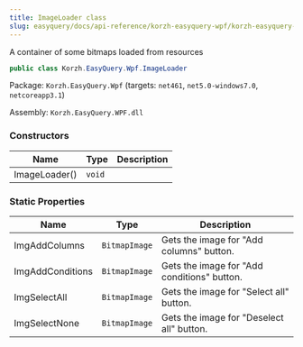 ```yaml
---
title: ImageLoader class
slug: easyquery/docs/api-reference/korzh-easyquery-wpf/korzh-easyquery-wpf-namespace/imageloader-class
---
```



A container of some bitmaps loaded from resources
```csharp
public class Korzh.EasyQuery.Wpf.ImageLoader

```
Package: `Korzh.EasyQuery.Wpf` (targets: `net461`, `net5.0-windows7.0`, `netcoreapp3.1`)

Assembly: `Korzh.EasyQuery.WPF.dll`

### Constructors

| Name | Type | Description | 
| --- | --- | --- | 
| ImageLoader() | `void` |  | 


### Static Properties

| Name | Type | Description | 
| --- | --- | --- | 
| ImgAddColumns | `BitmapImage` | Gets the image for "Add columns" button. | 
| ImgAddConditions | `BitmapImage` | Gets the image for "Add conditions" button. | 
| ImgSelectAll | `BitmapImage` | Gets the image for "Select all" button. | 
| ImgSelectNone | `BitmapImage` | Gets the image for "Deselect all" button. |